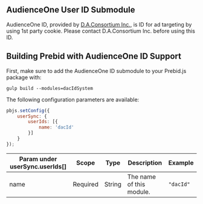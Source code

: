 ## AudienceOne User ID Submodule

AudienceOne ID, provided by [D.A.Consortium Inc.](https://www.dac.co.jp/), is ID for ad targeting by using 1st party cookie.
Please contact D.A.Consortium Inc. before using this ID.

## Building Prebid with AudienceOne ID Support

First, make sure to add the AudienceOne ID submodule to your Prebid.js package with:

```
gulp build --modules=dacIdSystem
```

The following configuration parameters are available:

```javascript
pbjs.setConfig({
    userSync: {
        userIds: [{
            name: 'dacId'
        }]
    }
});
```

| Param under userSync.userIds[] | Scope | Type | Description | Example |
| --- | --- | --- | --- | --- |
| name | Required | String | The name of this module. | `"dacId"` |
